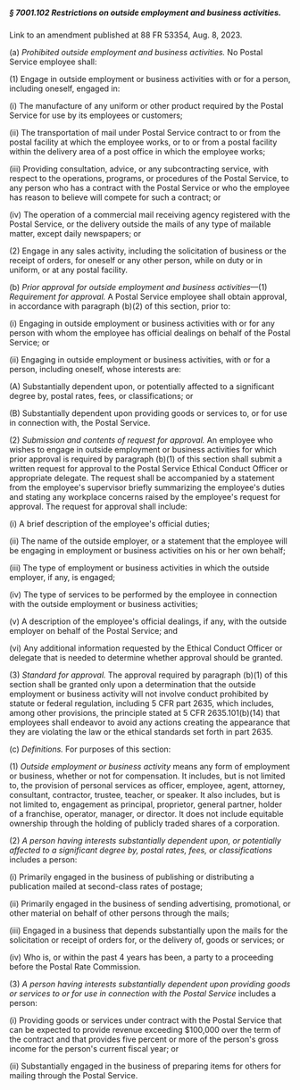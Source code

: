 ##### § 7001.102 Restrictions on outside employment and business activities. #####

Link to an amendment published at 88 FR 53354, Aug. 8, 2023.

(a) *Prohibited outside employment and business activities.* No Postal Service employee shall:

(1) Engage in outside employment or business activities with or for a person, including oneself, engaged in:

(i) The manufacture of any uniform or other product required by the Postal Service for use by its employees or customers;

(ii) The transportation of mail under Postal Service contract to or from the postal facility at which the employee works, or to or from a postal facility within the delivery area of a post office in which the employee works;

(iii) Providing consultation, advice, or any subcontracting service, with respect to the operations, programs, or procedures of the Postal Service, to any person who has a contract with the Postal Service or who the employee has reason to believe will compete for such a contract; or

(iv) The operation of a commercial mail receiving agency registered with the Postal Service, or the delivery outside the mails of any type of mailable matter, except daily newspapers; or

(2) Engage in any sales activity, including the solicitation of business or the receipt of orders, for oneself or any other person, while on duty or in uniform, or at any postal facility.

(b) *Prior approval for outside employment and business activities*—(1) *Requirement for approval.* A Postal Service employee shall obtain approval, in accordance with paragraph (b)(2) of this section, prior to:

(i) Engaging in outside employment or business activities with or for any person with whom the employee has official dealings on behalf of the Postal Service; or

(ii) Engaging in outside employment or business activities, with or for a person, including oneself, whose interests are:

(A) Substantially dependent upon, or potentially affected to a significant degree by, postal rates, fees, or classifications; or

(B) Substantially dependent upon providing goods or services to, or for use in connection with, the Postal Service.

(2) *Submission and contents of request for approval.* An employee who wishes to engage in outside employment or business activities for which prior approval is required by paragraph (b)(1) of this section shall submit a written request for approval to the Postal Service Ethical Conduct Officer or appropriate delegate. The request shall be accompanied by a statement from the employee's supervisor briefly summarizing the employee's duties and stating any workplace concerns raised by the employee's request for approval. The request for approval shall include:

(i) A brief description of the employee's official duties;

(ii) The name of the outside employer, or a statement that the employee will be engaging in employment or business activities on his or her own behalf;

(iii) The type of employment or business activities in which the outside employer, if any, is engaged;

(iv) The type of services to be performed by the employee in connection with the outside employment or business activities;

(v) A description of the employee's official dealings, if any, with the outside employer on behalf of the Postal Service; and

(vi) Any additional information requested by the Ethical Conduct Officer or delegate that is needed to determine whether approval should be granted.

(3) *Standard for approval.* The approval required by paragraph (b)(1) of this section shall be granted only upon a determination that the outside employment or business activity will not involve conduct prohibited by statute or federal regulation, including 5 CFR part 2635, which includes, among other provisions, the principle stated at 5 CFR 2635.101(b)(14) that employees shall endeavor to avoid any actions creating the appearance that they are violating the law or the ethical standards set forth in part 2635.

(c) *Definitions.* For purposes of this section:

(1) *Outside employment or business activity* means any form of employment or business, whether or not for compensation. It includes, but is not limited to, the provision of personal services as officer, employee, agent, attorney, consultant, contractor, trustee, teacher, or speaker. It also includes, but is not limited to, engagement as principal, proprietor, general partner, holder of a franchise, operator, manager, or director. It does not include equitable ownership through the holding of publicly traded shares of a corporation.

(2) *A person having interests substantially dependent upon, or potentially affected to a significant degree by, postal rates, fees, or classifications* includes a person:

(i) Primarily engaged in the business of publishing or distributing a publication mailed at second-class rates of postage;

(ii) Primarily engaged in the business of sending advertising, promotional, or other material on behalf of other persons through the mails;

(iii) Engaged in a business that depends substantially upon the mails for the solicitation or receipt of orders for, or the delivery of, goods or services; or

(iv) Who is, or within the past 4 years has been, a party to a proceeding before the Postal Rate Commission.

(3) *A person having interests substantially dependent upon providing goods or services to or for use in connection with the Postal Service* includes a person:

(i) Providing goods or services under contract with the Postal Service that can be expected to provide revenue exceeding $100,000 over the term of the contract and that provides five percent or more of the person's gross income for the person's current fiscal year; or

(ii) Substantially engaged in the business of preparing items for others for mailing through the Postal Service.